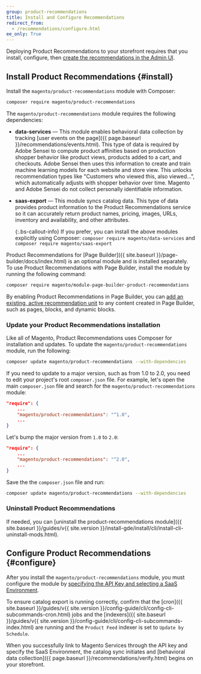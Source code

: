 ```yaml
---
group: product-recommendations
title: Install and Configure Recommendations
redirect_from:
  - /recommendations/configure.html
ee_only: True
---
```


Deploying Product Recommendations to your storefront requires that you install, configure, then [create the recommendations in the Admin UI](https://docs.magento.com/m2/ee/user_guide/marketing/create-new-rec.html).

## Install Product Recommendations {#install}

Install the `magento/product-recommendations` module with Composer:

   ```bash
   composer require magento/product-recommendations
   ```

The `magento/product-recommendations` module requires the following dependencies:

-  **data-services** — This module enables behavioral data collection by tracking [user events on the page]({{ page.baseurl }}/recommendations/events.html). This type of data is required by Adobe Sensei to compute product affinities based on production shopper behavior like product views, products added to a cart, and checkouts. Adobe Sensei then uses this information to create and train machine learning models for each website and store view. This unlocks recommendation types like "Customers who viewed this, also viewed...", which automatically adjusts with shopper behavior over time. Magento and Adobe Sensei do not collect personally identifiable information.

-  **saas-export** — This module syncs catalog data. This type of data provides product information to the Product Recommendations service so it can accurately return product names, pricing, images, URLs, inventory and availability, and other attributes.

   {:.bs-callout-info}
   If you prefer, you can install the above modules explicitly using Composer: `composer require magento/data-services` and `composer require magento/saas-export`

Product Recommendations for [Page Builder]({{ site.baseurl }}/page-builder/docs/index.html) is an optional module and is installed separately. To use Product Recommendations with Page Builder, install the module by running the following command:

```bash
composer require magento/module-page-builder-product-recommendations
```

By enabling Product Recommendations in Page Builder, you can [add an existing, active recommendation unit](https://docs.magento.com/user-guide/marketing/page-builder-add-product-recs.html) to any content created in Page Builder, such as pages, blocks, and dynamic blocks.

### Update your Product Recommendations installation

Like all of Magento, Product Recommendations uses Composer for installation and updates. To update the `magento/product-recommendations` module, run the following:

```bash
composer update magento/product-recommendations --with-dependencies
```

If you need to update to a major version, such as from 1.0 to 2.0, you need to edit your project's root `composer.json` file. For example, let's open the main `composer.json` file and search for the `magento/product-recommendations` module:

```json
"require": {
    ...
    "magento/product-recommendations": "^1.0",
    ...
}
```

Let's bump the major version from `1.0` to `2.0`:

```json
"require": {
    ...
    "magento/product-recommendations": "^2.0",
    ...
}
```

Save the the `composer.json` file and run:

```bash
composer update magento/product-recommendations --with-dependencies
```

### Uninstall Product Recommendations

If needed, you can [uninstall the product-recommendations module]({{ site.baseurl }}/guides/v{{ site.version }}/install-gde/install/cli/install-cli-uninstall-mods.html).

## Configure Product Recommendations {#configure}

After you install the `magento/product-recommendations` module, you must configure the module by [specifying the API Key and selecting a SaaS Environment](https://docs.magento.com/m2/ce/user_guide/configuration/services/saas.html).

To ensure catalog export is running correctly, confirm that the [cron]({{ site.baseurl }}/guides/v{{ site.version }}/config-guide/cli/config-cli-subcommands-cron.html) jobs and the [indexers]({{ site.baseurl }}/guides/v{{ site.version }}/config-guide/cli/config-cli-subcommands-index.html) are running and the `Product Feed` indexer is set to `Update by Schedule`.

When you successfully link to Magento Services through the API key and specify the SaaS Environment, the catalog sync initiates and [behavioral data collection]({{ page.baseurl }}/recommendations/verify.html) begins on your storefront.
